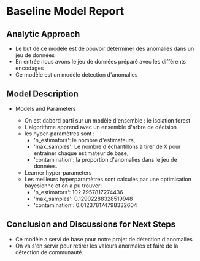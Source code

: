 # Baseline Model Report

## Analytic Approach

* Le but de ce modèle est de pouvoir déterminer des anomalies dans un jeu de données
* En entrée nous avons le jeu de données préparé avec les différents encodages
* Ce modèle est un modèle detection d'anomalies


## Model Description

* Models and Parameters

  * On est dabord parti sur un modèle d'ensemble : le isolation forest 
  * L'algorithme apprend avec un ensemble d'arbre de décision
  * les hyper-paramètres sont :
    * 'n_estimators': le nombre d'estimateurs,
    * 'max_samples': Le nombre d'échantillons à tirer de X pour entraîner chaque estimateur de base,
    * 'contamination': la proportion d'anomalies dans le jeu de données.
  * Learner hyper-parameters
  * Les meilleurs hyperparamètres sont calculés par une optimisation bayesienne et on a pu trouver:
    * 'n_estimators': 102.7957817274436
    * 'max_samples': 0.12902288328519948
    * 'contamination': 0.012378174798332604


## Conclusion and Discussions for Next Steps

* Ce modèle a servi de base pour notre projet de détection d'anomalies
* On va s'en servir pour retirer les valeurs anormales et faire de la détection de communauté.
